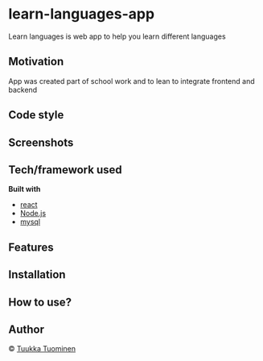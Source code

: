 # learn-languages-app

Learn languages is web app to help you learn different languages

## Motivation

App was created part of school work and to lean to integrate frontend and backend

## Code style


## Screenshots


## Tech/framework used

<b>Built with</b>
- [react](https://reactjs.org/)
- [Node.js](https://nodejs.org/en/)
- [mysql](https://www.mysql.com/)

## Features


## Installation


## How to use?


## Author

© [Tuukka Tuominen](https://github.com/tuominentuukka)
